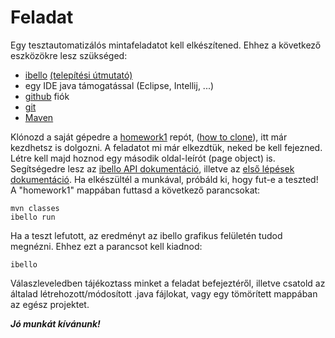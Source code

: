 # Feladat

Egy tesztautomatizálós mintafeladatot kell elkészítened. Ehhez a következő eszközökre lesz szükséged:

- [ibello](https://ibello.hu/downloads)  [(telepítési útmutató)](https://ibello.hu/documentation-installation)
- egy IDE java támogatással (Eclipse, Intellij, ...)
- [github](https://github.com/) fiók
- [git](https://git-scm.com/download/win)
- [Maven](https://maven.apache.org/download.cgi)

Klónozd a saját gépedre a [homework1](https://github.com/ibellotesting/homework1) repót,
([how to clone](https://docs.github.com/en/repositories/creating-and-managing-repositories/cloning-a-repository)),
itt már kezdhetsz is dolgozni. A feladatot mi már elkezdtük, neked be kell fejezned.
Létre kell majd hoznod egy második oldal-leírót (page object) is.
Segítségedre lesz az [ibello API dokumentáció](https://ibello.hu/documentation-api),
illetve az [első lépések dokumentáció](https://ibello.hu/documentation-first-steps).
Ha elkészültél a munkával, próbáld ki, hogy fut-e a teszted! A "homework1" mappában futtasd a következő parancsokat:

```
mvn classes
ibello run
```

Ha a teszt lefutott, az eredményt az ibello grafikus felületén tudod megnézni. Ehhez ezt a parancsot kell kiadnod:

```
ibello
```

Válaszleveledben tájékoztass minket a feladat befejeztéről, illetve csatold az általad létrehozott/módosított .java fájlokat,
vagy egy tömörített mappában az egész projektet.

***Jó munkát kívánunk!*** 
